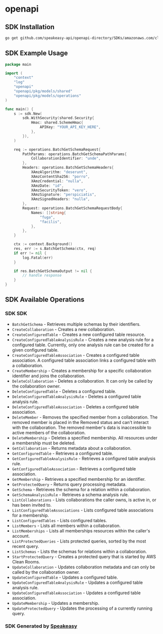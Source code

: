 # openapi

<!-- Start SDK Installation -->
## SDK Installation

```bash
go get github.com/speakeasy-api/openapi-directory/SDKs/amazonaws.com/cleanrooms/2022-02-17/go
```
<!-- End SDK Installation -->

## SDK Example Usage
<!-- Start SDK Example Usage -->
```go
package main

import (
    "context"
    "log"
    "openapi"
    "openapi/pkg/models/shared"
    "openapi/pkg/models/operations"
)

func main() {
    s := sdk.New(
        sdk.WithSecurity(shared.Security{
            Hmac: shared.SchemeHmac{
                APIKey: "YOUR_API_KEY_HERE",
            },
        }),
    )

    req := operations.BatchGetSchemaRequest{
        PathParams: operations.BatchGetSchemaPathParams{
            CollaborationIdentifier: "unde",
        },
        Headers: operations.BatchGetSchemaHeaders{
            XAmzAlgorithm: "deserunt",
            XAmzContentSha256: "porro",
            XAmzCredential: "nulla",
            XAmzDate: "id",
            XAmzSecurityToken: "vero",
            XAmzSignature: "perspiciatis",
            XAmzSignedHeaders: "nulla",
        },
        Request: operations.BatchGetSchemaRequestBody{
            Names: []string{
                "fuga",
                "facilis",
            },
        },
    }

    ctx := context.Background()
    res, err := s.BatchGetSchema(ctx, req)
    if err != nil {
        log.Fatal(err)
    }

    if res.BatchGetSchemaOutput != nil {
        // handle response
    }
}
```
<!-- End SDK Example Usage -->

<!-- Start SDK Available Operations -->
## SDK Available Operations

### SDK SDK

* `BatchGetSchema` - Retrieves multiple schemas by their identifiers.
* `CreateCollaboration` - Creates a new collaboration.
* `CreateConfiguredTable` - Creates a new configured table resource.
* `CreateConfiguredTableAnalysisRule` - Creates a new analysis rule for a configured table. Currently, only one analysis rule can be created for a given configured table.
* `CreateConfiguredTableAssociation` - Creates a configured table association. A configured table association links a configured table with a collaboration.
* `CreateMembership` - Creates a membership for a specific collaboration identifier and joins the collaboration.
* `DeleteCollaboration` - Deletes a collaboration. It can only be called by the collaboration owner.
* `DeleteConfiguredTable` - Deletes a configured table.
* `DeleteConfiguredTableAnalysisRule` - Deletes a configured table analysis rule.
* `DeleteConfiguredTableAssociation` - Deletes a configured table association.
* `DeleteMember` - Removes the specified member from a collaboration. The removed member is placed in the Removed status and can't interact with the collaboration. The removed member's data is inaccessible to active members of the collaboration.
* `DeleteMembership` - Deletes a specified membership. All resources under a membership must be deleted.
* `GetCollaboration` - Returns metadata about a collaboration.
* `GetConfiguredTable` - Retrieves a configured table.
* `GetConfiguredTableAnalysisRule` - Retrieves a configured table analysis rule.
* `GetConfiguredTableAssociation` - Retrieves a configured table association.
* `GetMembership` - Retrieves a specified membership for an identifier.
* `GetProtectedQuery` - Returns query processing metadata.
* `GetSchema` - Retrieves the schema for a relation within a collaboration.
* `GetSchemaAnalysisRule` - Retrieves a schema analysis rule.
* `ListCollaborations` - Lists collaborations the caller owns, is active in, or has been invited to.
* `ListConfiguredTableAssociations` - Lists configured table associations for a membership.
* `ListConfiguredTables` - Lists configured tables.
* `ListMembers` - Lists all members within a collaboration.
* `ListMemberships` - Lists all memberships resources within the caller's account.
* `ListProtectedQueries` - Lists protected queries, sorted by the most recent query.
* `ListSchemas` - Lists the schemas for relations within a collaboration.
* `StartProtectedQuery` - Creates a protected query that is started by AWS Clean Rooms.
* `UpdateCollaboration` - Updates collaboration metadata and can only be called by the collaboration owner.
* `UpdateConfiguredTable` - Updates a configured table.
* `UpdateConfiguredTableAnalysisRule` - Updates a configured table analysis rule.
* `UpdateConfiguredTableAssociation` - Updates a configured table association.
* `UpdateMembership` - Updates a membership.
* `UpdateProtectedQuery` - Updates the processing of a currently running query.
<!-- End SDK Available Operations -->

### SDK Generated by [Speakeasy](https://docs.speakeasyapi.dev/docs/using-speakeasy/client-sdks)
